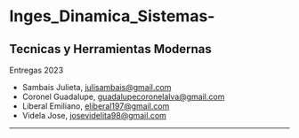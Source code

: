 # Inges_Dinamica_Sistemas-
## Tecnicas y Herramientas Modernas
Entregas 2023
* Sambais Julieta, <julisambais@gmail.com>
*  Coronel Guadalupe, <guadalupecoronelalva@gmail.com>
*  Liberal  Emiliano, <eliberal197@gmail.com>
*  Videla Jose, <josevidelita98@gmail.com>
<hr>

